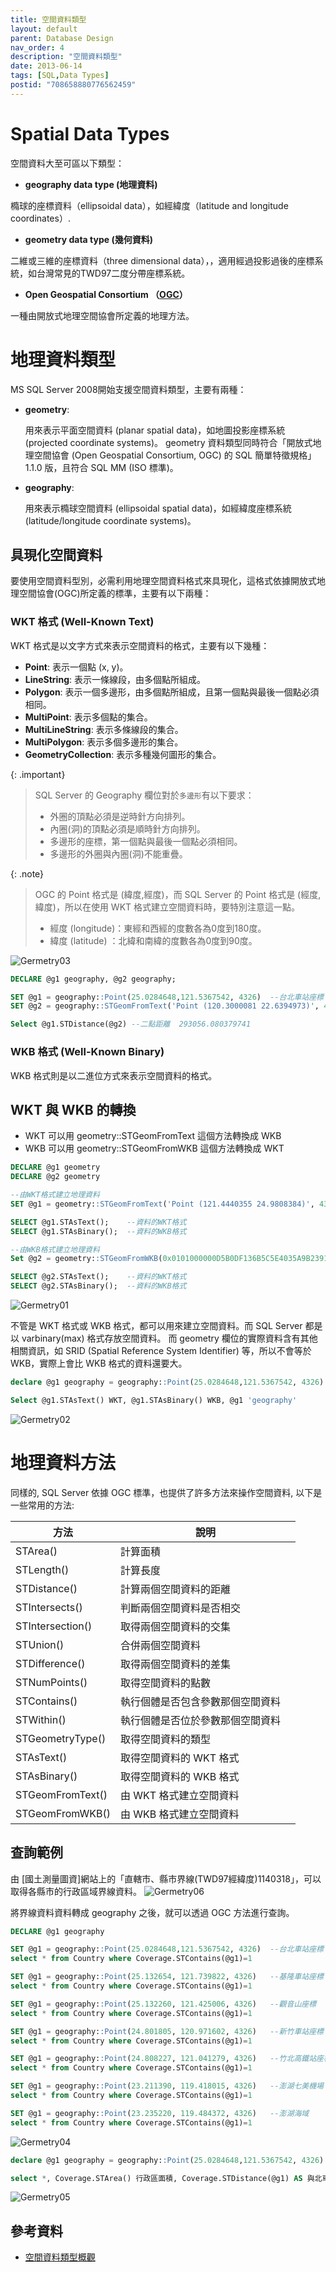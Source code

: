 ```yaml
---
title: 空間資料類型
layout: default
parent: Database Design
nav_order: 4
description: "空間資料類型"
date: 2013-06-14
tags: [SQL,Data Types]
postid: "708658880776562459"
---
```


# Spatial Data Types

空間資料大至可區以下類型：

- **geography data type (地理資料)**  

橢球的座標資料（ellipsoidal data），如經緯度（latitude and longitude coordinates）.

- **geometry data type (幾何資料)**  

二維或三維的座標資料（three dimensional data），，適用經過投影過後的座標系統，如台灣常見的TWD97二度分帶座標系統。

- **Open Geospatial Consortium （[OGC](http://en.wikipedia.org/wiki/Open_Geospatial_Consortium)）**  

一種由開放式地理空間協會所定義的地理方法。

# 地理資料類型

MS SQL Server 2008開始支援空間資料類型，主要有兩種：

- **geometry**: 
  
  用來表示平面空間資料 (planar spatial data)，如地圖投影座標系統 (projected coordinate systems)。
  geometry 資料類型同時符合「開放式地理空間協會 (Open Geospatial Consortium, OGC) 的 SQL 簡單特徵規格」1.1.0 版，且符合 SQL MM (ISO 標準)。

- **geography**: 

  用來表示橢球空間資料 (ellipsoidal spatial data)，如經緯度座標系統 (latitude/longitude coordinate systems)。

## 具現化空間資料

要使用空間資料型別，必需利用地理空間資料格式來具現化，這格式依據開放式地理空間協會(OGC)所定義的標準，主要有以下兩種：

### WKT 格式 (Well-Known Text)

WKT 格式是以文字方式來表示空間資料的格式，主要有以下幾種：

- **Point**: 表示一個點 (x, y)。
- **LineString**: 表示一條線段，由多個點所組成。
- **Polygon**: 表示一個多邊形，由多個點所組成，且<span class='text-red'>第一個點與最後一個點必須相同</span>。
- **MultiPoint**: 表示多個點的集合。
- **MultiLineString**: 表示多條線段的集合。
- **MultiPolygon**: 表示多個多邊形的集合。
- **GeometryCollection**: 表示多種幾何圖形的集合。

{: .important}
> SQL Server 的 Geography 欄位對於`多邊形`有以下要求：
>
> - 外圈的頂點必須是逆時針方向排列。
> - 內圈(洞)的頂點必須是順時針方向排列。
> - 多邊形的座標，第一個點與最後一個點必須相同。
> - 多邊形的外圈與內圈(洞)不能重疊。

{: .note}
>OGC 的 Point 格式是 (緯度,經度)，而 SQL Server 的 Point 格式是 (經度,緯度)，所以在使用 WKT 格式建立空間資料時，要特別注意這一點。
>- 經度 (longitude)：東經和西經的度數各為0度到180度。 
>- 緯度 (latitude) ：北緯和南緯的度數各為0度到90度。

![Germetry03](images/germetry03.png)

```sql
DECLARE @g1 geography, @g2 geography;   

SET @g1 = geography::Point(25.0284648,121.5367542, 4326)  --台北車站座標
SET @g2 = geography::STGeomFromText('Point (120.3000081 22.6394973)', 4326); --高雄車站座標

Select @g1.STDistance(@g2) --二點距離  293056.080379741 
```


### WKB 格式 (Well-Known Binary)

WKB 格式則是以二進位方式來表示空間資料的格式。

## WKT 與 WKB 的轉換

- WKT 可以用 geometry::STGeomFromText 這個方法轉換成 WKB
- WKB 可以用 geometry::STGeomFromWKB 這個方法轉換成 WKT

```sql
DECLARE @g1 geometry 
DECLARE @g2 geometry 

--由WKT格式建立地理資料
SET @g1 = geometry::STGeomFromText('Point (121.4440355 24.9808384)', 4326);

SELECT @g1.STAsText();    --資料的WKT格式
SELECT @g1.STAsBinary();  --資料的WKB格式

--由WKB格式建立地理資料
Set @g2 = geometry::STGeomFromWKB(0x0101000000D5B0DF136B5C5E4035A9B23918FB3840, 4326)

SELECT @g2.STAsText();    --資料的WKT格式
SELECT @g2.STAsBinary();  --資料的WKB格式
```

![Germetry01](images/germetry01.png)

不管是 WKT 格式或 WKB 格式，都可以用來建立空間資料。而 SQL Server 都是以 varbinary(max) 格式存放空間資料。
而 geometry 欄位的實際資料含有其他相關資訊，如 SRID (Spatial Reference System Identifier) 等，所以不會等於 WKB，實際上會比 WKB 格式的資料還要大。

```sql
declare @g1 geography = geography::Point(25.0284648,121.5367542, 4326)  ----台北車站座標

Select @g1.STAsText() WKT, @g1.STAsBinary() WKB, @g1 'geography'
```
![Germetry02](images/germetry02.png)

# 地理資料方法

同樣的, SQL Server 依據 OGC 標準，也提供了許多方法來操作空間資料, 以下是一些常用的方法:

| 方法 | 說明 |
| ---- | ---- |
| STArea() | 計算面積 |
| STLength() | 計算長度 |
| STDistance() | 計算兩個空間資料的距離 |
| STIntersects() | 判斷兩個空間資料是否相交 |
| STIntersection() | 取得兩個空間資料的交集 |
| STUnion() | 合併兩個空間資料 |
| STDifference() | 取得兩個空間資料的差集 |
| STNumPoints() | 取得空間資料的點數 |
| STContains() | 執行個體是否包含參數那個空間資料 |
| STWithin() | 執行個體是否位於參數那個空間資料　|
| STGeometryType() | 取得空間資料的類型 |
| STAsText() | 取得空間資料的 WKT 格式 |
| STAsBinary() | 取得空間資料的 WKB 格式 |
| STGeomFromText() | 由 WKT 格式建立空間資料 |
| STGeomFromWKB() | 由 WKB 格式建立空間資料 |

## 查詢範例

由 [國土測量圖資]網站上的「直轄市、縣市界線(TWD97經緯度)1140318」，可以取得各縣市的行政區域界線資料。
![Germetry06](images/germetry06.png)

將界線資料資料轉成 geography 之後，就可以透過 OGC 方法進行查詢。

```sql
DECLARE @g1 geography

SET @g1 = geography::Point(25.0284648,121.5367542, 4326)  --台北車站座標
select * from Country where Coverage.STContains(@g1)=1

SET @g1 = geography::Point(25.132654, 121.739822, 4326)   --基隆車站座標
select * from Country where Coverage.STContains(@g1)=1

SET @g1 = geography::Point(25.132260, 121.425006, 4326)   --觀音山座標
select * from Country where Coverage.STContains(@g1)=1

SET @g1 = geography::Point(24.801805, 120.971602, 4326)   --新竹車站座標
select * from Country where Coverage.STContains(@g1)=1

SET @g1 = geography::Point(24.808227, 121.041279, 4326)   --竹北高鐵站座標
select * from Country where Coverage.STContains(@g1)=1

SET @g1 = geography::Point(23.211390, 119.418015, 4326)   --澎湖七美機場
select * from Country where Coverage.STContains(@g1)=1

SET @g1 = geography::Point(23.235220, 119.484372, 4326)   --澎湖海域
select * from Country where Coverage.STContains(@g1)=1
```
![Germetry04](images/germetry04.png)

```sql
declare @g1 geography = geography::Point(25.0284648,121.5367542, 4326)  ----台北車站座標

select *, Coverage.STArea() 行政區面積, Coverage.STDistance(@g1) AS 與北車距離 from country order by Coverage.STDistance(@g1)
```
![Germetry05](images/germetry05.png)

## 參考資料
- <a target="_blank" href="https://learn.microsoft.com/zh-tw/sql/relational-databases/spatial/spatial-data-types-overview?view=sql-server-ver17">空間資料類型概觀</a>
